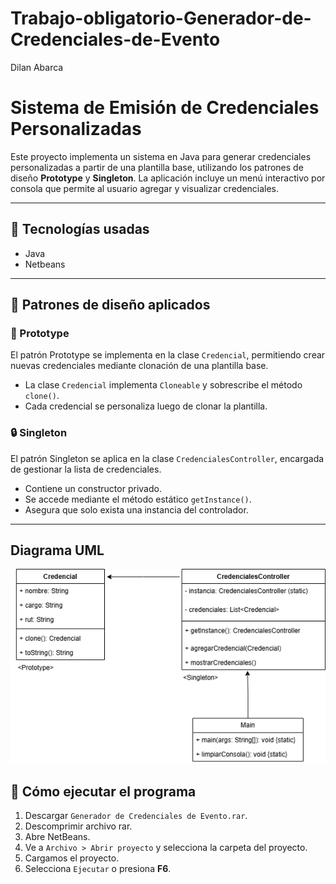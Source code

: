 # Trabajo-obligatorio-Generador-de-Credenciales-de-Evento
Dilan Abarca
# Sistema de Emisión de Credenciales Personalizadas

Este proyecto implementa un sistema en Java para generar credenciales personalizadas a partir de una plantilla base, utilizando los patrones de diseño **Prototype** y **Singleton**. La aplicación incluye un menú interactivo por consola que permite al usuario agregar y visualizar credenciales.

---

## 🔧 Tecnologías usadas

- Java 
- Netbeans
---

## 🧠 Patrones de diseño aplicados

### 🧬 Prototype

El patrón Prototype se implementa en la clase `Credencial`, permitiendo crear nuevas credenciales mediante clonación de una plantilla base.

- La clase `Credencial` implementa `Cloneable` y sobrescribe el método `clone()`.
- Cada credencial se personaliza luego de clonar la plantilla.

### 🔒 Singleton

El patrón Singleton se aplica en la clase `CredencialesController`, encargada de gestionar la lista de credenciales.

- Contiene un constructor privado.
- Se accede mediante el método estático `getInstance()`.
- Asegura que solo exista una instancia del controlador.

---
## Diagrama UML
![Diagrama UML](DiagramaUML.png)

## 🔄 Cómo ejecutar el programa
1. Descargar `Generador de Credenciales de Evento.rar`.
2. Descomprimir archivo rar.
3. Abre NetBeans.
4. Ve a `Archivo > Abrir proyecto` y selecciona la carpeta del proyecto.
5. Cargamos el proyecto.
6. Selecciona `Ejecutar` o presiona **F6**.

